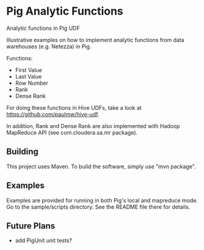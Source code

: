 Pig Analytic Functions
======================

Analytic functions in Pig UDF

Illustrative examples on how to implement analytic functions from data warehouses (e.g. Netezza) in Pig.

Functions:
- First Value
- Last Value
- Row Number
- Rank
- Dense Rank

For doing these functions in Hive UDFs, take a look at https://github.com/paulmw/hive-udf.

In addition, Rank and Dense Rank are also implemented with Hadoop MapReduce API (see com.cloudera.sa.mr package).

Building
--------
This project uses Maven. To build the software, simply use "mvn package".

Examples
--------
Examples are provided for running in both Pig's local and mapreduce mode.  Go to the sample/scripts directory.  See the README file there for details.

Future Plans
------------
- add PigUnit unit tests?

